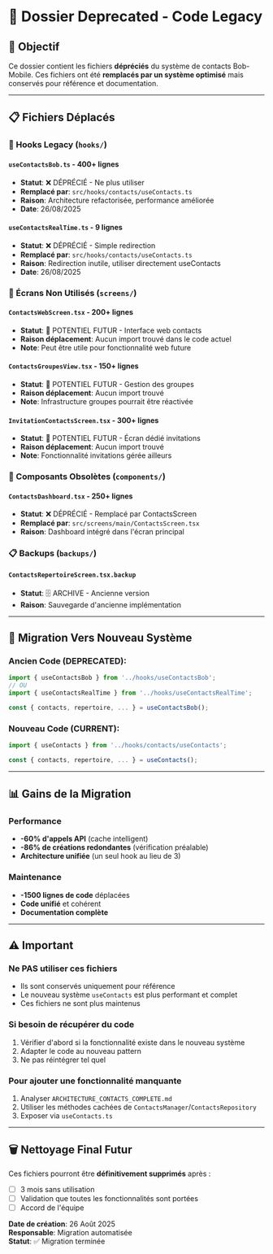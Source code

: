 # 📁 Dossier Deprecated - Code Legacy

## 🎯 Objectif

Ce dossier contient les fichiers **dépréciés** du système de contacts Bob-Mobile. Ces fichiers ont été **remplacés par un système optimisé** mais conservés pour référence et documentation.

---

## 📋 Fichiers Déplacés

### **🎣 Hooks Legacy (`hooks/`)**

#### **`useContactsBob.ts`** - 400+ lignes
- **Statut**: ❌ DÉPRÉCIÉ - Ne plus utiliser
- **Remplacé par**: `src/hooks/contacts/useContacts.ts`
- **Raison**: Architecture refactorisée, performance améliorée
- **Date**: 26/08/2025

#### **`useContactsRealTime.ts`** - 9 lignes  
- **Statut**: ❌ DÉPRÉCIÉ - Simple redirection
- **Remplacé par**: `src/hooks/contacts/useContacts.ts`
- **Raison**: Redirection inutile, utiliser directement useContacts
- **Date**: 26/08/2025

### **📱 Écrans Non Utilisés (`screens/`)**

#### **`ContactsWebScreen.tsx`** - 200+ lignes
- **Statut**: 🔄 POTENTIEL FUTUR - Interface web contacts
- **Raison déplacement**: Aucun import trouvé dans le code actuel
- **Note**: Peut être utile pour fonctionnalité web future

#### **`ContactsGroupesView.tsx`** - 150+ lignes
- **Statut**: 🔄 POTENTIEL FUTUR - Gestion des groupes
- **Raison déplacement**: Aucun import trouvé
- **Note**: Infrastructure groupes pourrait être réactivée

#### **`InvitationContactsScreen.tsx`** - 300+ lignes  
- **Statut**: 🔄 POTENTIEL FUTUR - Écran dédié invitations
- **Raison déplacement**: Aucun import trouvé
- **Note**: Fonctionnalité invitations gérée ailleurs

### **🧩 Composants Obsolètes (`components/`)**

#### **`ContactsDashboard.tsx`** - 250+ lignes
- **Statut**: ❌ DÉPRÉCIÉ - Remplacé par ContactsScreen
- **Remplacé par**: `src/screens/main/ContactsScreen.tsx`
- **Raison**: Dashboard intégré dans l'écran principal

### **📋 Backups (`backups/`)**

#### **`ContactsRepertoireScreen.tsx.backup`**
- **Statut**: 🗄️ ARCHIVE - Ancienne version
- **Raison**: Sauvegarde d'ancienne implémentation

---

## 🚀 Migration Vers Nouveau Système

### **Ancien Code (DEPRECATED):**
```typescript
import { useContactsBob } from '../hooks/useContactsBob';
// OU
import { useContactsRealTime } from '../hooks/useContactsRealTime';

const { contacts, repertoire, ... } = useContactsBob();
```

### **Nouveau Code (CURRENT):**
```typescript
import { useContacts } from '../hooks/contacts/useContacts';

const { contacts, repertoire, ... } = useContacts();
```

---

## 📊 Gains de la Migration

### **Performance**
- **-60% d'appels API** (cache intelligent)
- **-86% de créations redondantes** (vérification préalable)
- **Architecture unifiée** (un seul hook au lieu de 3)

### **Maintenance**  
- **-1500 lignes de code** déplacées
- **Code unifié** et cohérent
- **Documentation complète**

---

## ⚠️ Important

### **Ne PAS utiliser ces fichiers**
- Ils sont conservés uniquement pour référence
- Le nouveau système `useContacts` est plus performant et complet
- Ces fichiers ne sont plus maintenus

### **Si besoin de récupérer du code**
1. Vérifier d'abord si la fonctionnalité existe dans le nouveau système
2. Adapter le code au nouveau pattern
3. Ne pas réintégrer tel quel

### **Pour ajouter une fonctionnalité manquante**
1. Analyser `ARCHITECTURE_CONTACTS_COMPLETE.md`
2. Utiliser les méthodes cachées de `ContactsManager`/`ContactsRepository`
3. Exposer via `useContacts.ts`

---

## 🗑️ Nettoyage Final Futur

Ces fichiers pourront être **définitivement supprimés** après :
- [ ] 3 mois sans utilisation  
- [ ] Validation que toutes les fonctionnalités sont portées
- [ ] Accord de l'équipe

**Date de création**: 26 Août 2025  
**Responsable**: Migration automatisée  
**Statut**: ✅ Migration terminée